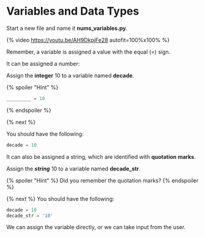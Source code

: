 # Variables and Data Types

Start a new file and name it **nums_variables.py**.

{% video https://youtu.be/AH9DkpjFe28 
autofit=100%x100% %}

Remember, a variable is assigned a value with the equal (=) sign. 

It can be assigned a number:

Assign the **integer** 10 to a variable named **decade**.

{% spoiler "Hint" %}
```python
_________ = 10
```
{% endspoiler %}

{% next %}

You should have the following:

```python
decade = 10
```

It can also be assigned a string, which are identified with **quotation marks**. 

Assign the ***string*** 10 to a variable named **decade_str**.

{% spoiler "Hint" %}
Did you remember the quotation marks?
{% endspoiler %}

{% next %}
You should have the following:

```python
decade = 10
decade_str = '10'
```
We can assign the variable directly, or we can take input from the user. 
